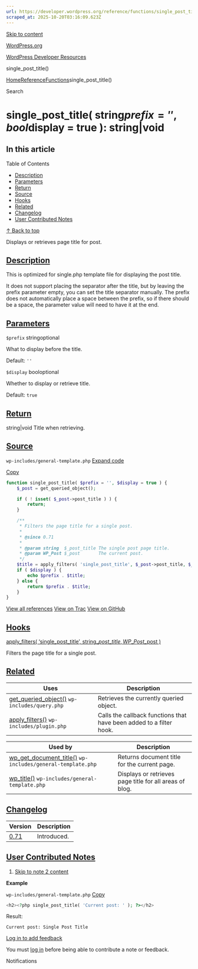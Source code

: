 ```yaml
---
url: https://developer.wordpress.org/reference/functions/single_post_title
scraped_at: 2025-10-20T03:16:09.623Z
---
```


[Skip to content](https://developer.wordpress.org/reference/functions/single_post_title/#wp--skip-link--target)

[WordPress.org](https://wordpress.org/)

[WordPress Developer Resources](https://developer.wordpress.org/)

single\_post\_title()


[Home](https://developer.wordpress.org/)[Reference](https://developer.wordpress.org/reference/)[Functions](https://developer.wordpress.org/reference/functions/)single\_post\_title()

Search

# single\_post\_title( string$prefix = '', bool$display = true ): string\|void

## In this article

Table of Contents

- [Description](https://developer.wordpress.org/reference/functions/single_post_title/#description)
- [Parameters](https://developer.wordpress.org/reference/functions/single_post_title/#parameters)
- [Return](https://developer.wordpress.org/reference/functions/single_post_title/#return)
- [Source](https://developer.wordpress.org/reference/functions/single_post_title/#source)
- [Hooks](https://developer.wordpress.org/reference/functions/single_post_title/#hooks)
- [Related](https://developer.wordpress.org/reference/functions/single_post_title/#related)
- [Changelog](https://developer.wordpress.org/reference/functions/single_post_title/#changelog)
- [User Contributed Notes](https://developer.wordpress.org/reference/functions/single_post_title/#user-contributed-notes)

[↑ Back to top](https://developer.wordpress.org/reference/functions/single_post_title/#wp--skip-link--target)

Displays or retrieves page title for post.

## [Description](https://developer.wordpress.org/reference/functions/single_post_title/\#description)

This is optimized for single.php template file for displaying the post title.

It does not support placing the separator after the title, but by leaving the prefix parameter empty, you can set the title separator manually. The prefix does not automatically place a space between the prefix, so if there should be a space, the parameter value will need to have it at the end.

## [Parameters](https://developer.wordpress.org/reference/functions/single_post_title/\#parameters)

`$prefix` stringoptional

What to display before the title.

Default: `''`

`$display` booloptional

Whether to display or retrieve title.

Default: `true`

## [Return](https://developer.wordpress.org/reference/functions/single_post_title/\#return)

string\|void Title when retrieving.

## [Source](https://developer.wordpress.org/reference/functions/single_post_title/\#source)

`wp-includes/general-template.php`
[Expand code](https://developer.wordpress.org/reference/functions/single_post_title/#)

[Copy](https://developer.wordpress.org/reference/functions/single_post_title/#)

```php
function single_post_title( $prefix = '', $display = true ) {
	$_post = get_queried_object();

	if ( ! isset( $_post->post_title ) ) {
		return;
	}

	/**
	 * Filters the page title for a single post.
	 *
	 * @since 0.71
	 *
	 * @param string  $_post_title The single post page title.
	 * @param WP_Post $_post       The current post.
	 */
	$title = apply_filters( 'single_post_title', $_post->post_title, $_post );
	if ( $display ) {
		echo $prefix . $title;
	} else {
		return $prefix . $title;
	}
}

```

[View all references](https://developer.wordpress.org/reference/files/wp-includes/general-template.php/) [View on Trac](https://core.trac.wordpress.org/browser/tags/6.8.3/src/wp-includes/general-template.php#L1484) [View on GitHub](https://github.com/WordPress/wordpress-develop/blob/6.8.3/src/wp-includes/general-template.php#L1484-L1505)

## [Hooks](https://developer.wordpress.org/reference/functions/single_post_title/\#hooks)

[apply\_filters( ‘single\_post\_title’, string$\_post\_title, WP\_Post$\_post )](https://developer.wordpress.org/reference/hooks/single_post_title/)

Filters the page title for a single post.

## [Related](https://developer.wordpress.org/reference/functions/single_post_title/\#related)

| Uses | Description |
| --- | --- |
| [get\_queried\_object()](https://developer.wordpress.org/reference/functions/get_queried_object/) `wp-includes/query.php` | Retrieves the currently queried object. |
| [apply\_filters()](https://developer.wordpress.org/reference/functions/apply_filters/) `wp-includes/plugin.php` | Calls the callback functions that have been added to a filter hook. |

| Used by | Description |
| --- | --- |
| [wp\_get\_document\_title()](https://developer.wordpress.org/reference/functions/wp_get_document_title/) `wp-includes/general-template.php` | Returns document title for the current page. |
| [wp\_title()](https://developer.wordpress.org/reference/functions/wp_title/) `wp-includes/general-template.php` | Displays or retrieves page title for all areas of blog. |

## [Changelog](https://developer.wordpress.org/reference/functions/single_post_title/\#changelog)

| Version | Description |
| --- | --- |
| [0.71](https://developer.wordpress.org/reference/since/0.71/) | Introduced. |

## [User Contributed Notes](https://developer.wordpress.org/reference/functions/single_post_title/\#user-contributed-notes)

1. [Skip to note 2 content](https://developer.wordpress.org/reference/functions/single_post_title/#comment-content-555)



**Example**





`wp-includes/general-template.php`
[Copy](https://developer.wordpress.org/reference/functions/single_post_title/#)




```php
<h2><?php single_post_title( 'Current post: ' ); ?></h2>
```





Result:



`Current post: Single Post Title`





[Log in to add feedback](https://login.wordpress.org/?redirect_to=https%3A%2F%2Fdeveloper.wordpress.org%2Freference%2Ffunctions%2Fsingle_post_title%2F%3Freplytocom%3D555%23feedback-editor-555)


You must [log in](https://login.wordpress.org/?redirect_to=https%3A%2F%2Fdeveloper.wordpress.org%2Freference%2Ffunctions%2Fsingle_post_title%2F) before being able to contribute a note or feedback.

Notifications